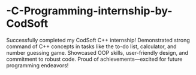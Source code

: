 # -C-Programming-internship-by-CodSoft
Successfully completed my CodSoft C++ internship! Demonstrated strong command of C++ concepts in tasks like the to-do list, calculator, and number guessing game. Showcased OOP skills, user-friendly design, and commitment to robust code. Proud of achievements—excited for future programming endeavors!
